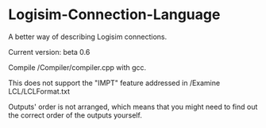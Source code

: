 # Logisim-Connection-Language
 A better way of describing Logisim connections.

 Current version: beta 0.6

 Compile /Compiler/compiler.cpp with gcc.

 This does not support the "IMPT" feature addressed in /Examine LCL/LCLFormat.txt

 Outputs' order is not arranged, which means that you might need to find out the correct order of the outputs yourself.
